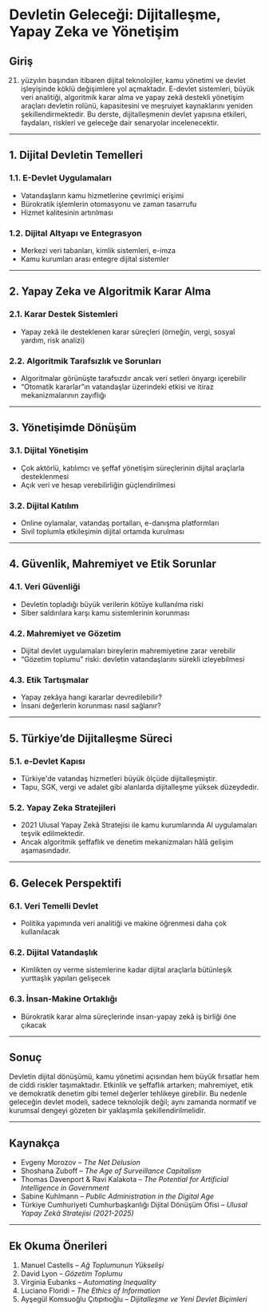 # Devletin Geleceği: Dijitalleşme, Yapay Zeka ve Yönetişim

## Giriş

21. yüzyılın başından itibaren dijital teknolojiler, kamu yönetimi ve devlet işleyişinde köklü değişimlere yol açmaktadır. E-devlet sistemleri, büyük veri analitiği, algoritmik karar alma ve yapay zekâ destekli yönetişim araçları devletin rolünü, kapasitesini ve meşruiyet kaynaklarını yeniden şekillendirmektedir. Bu derste, dijitalleşmenin devlet yapısına etkileri, faydaları, riskleri ve geleceğe dair senaryolar incelenecektir.

---

## 1. Dijital Devletin Temelleri

### 1.1. E-Devlet Uygulamaları

- Vatandaşların kamu hizmetlerine çevrimiçi erişimi
- Bürokratik işlemlerin otomasyonu ve zaman tasarrufu
- Hizmet kalitesinin artırılması

### 1.2. Dijital Altyapı ve Entegrasyon

- Merkezi veri tabanları, kimlik sistemleri, e-imza
- Kamu kurumları arası entegre dijital sistemler

---

## 2. Yapay Zeka ve Algoritmik Karar Alma

### 2.1. Karar Destek Sistemleri

- Yapay zekâ ile desteklenen karar süreçleri (örneğin, vergi, sosyal yardım, risk analizi)

### 2.2. Algoritmik Tarafsızlık ve Sorunları

- Algoritmalar görünüşte tarafsızdır ancak veri setleri önyargı içerebilir
- “Otomatik kararlar”ın vatandaşlar üzerindeki etkisi ve itiraz mekanizmalarının zayıflığı

---

## 3. Yönetişimde Dönüşüm

### 3.1. Dijital Yönetişim

- Çok aktörlü, katılımcı ve şeffaf yönetişim süreçlerinin dijital araçlarla desteklenmesi
- Açık veri ve hesap verebilirliğin güçlendirilmesi

### 3.2. Dijital Katılım

- Online oylamalar, vatandaş portalları, e-danışma platformları
- Sivil toplumla etkileşimin dijital ortamda kurulması

---

## 4. Güvenlik, Mahremiyet ve Etik Sorunlar

### 4.1. Veri Güvenliği

- Devletin topladığı büyük verilerin kötüye kullanılma riski
- Siber saldırılara karşı kamu sistemlerinin korunması

### 4.2. Mahremiyet ve Gözetim

- Dijital devlet uygulamaları bireylerin mahremiyetine zarar verebilir
- “Gözetim toplumu” riski: devletin vatandaşlarını sürekli izleyebilmesi

### 4.3. Etik Tartışmalar

- Yapay zekâya hangi kararlar devredilebilir?
- İnsani değerlerin korunması nasıl sağlanır?

---

## 5. Türkiye’de Dijitalleşme Süreci

### 5.1. e-Devlet Kapısı

- Türkiye'de vatandaş hizmetleri büyük ölçüde dijitalleşmiştir.
- Tapu, SGK, vergi ve adalet gibi alanlarda dijitalleşme yüksek düzeydedir.

### 5.2. Yapay Zeka Stratejileri

- 2021 Ulusal Yapay Zekâ Stratejisi ile kamu kurumlarında AI uygulamaları teşvik edilmektedir.
- Ancak algoritmik şeffaflık ve denetim mekanizmaları hâlâ gelişim aşamasındadır.

---

## 6. Gelecek Perspektifi

### 6.1. Veri Temelli Devlet

- Politika yapımında veri analitiği ve makine öğrenmesi daha çok kullanılacak

### 6.2. Dijital Vatandaşlık

- Kimlikten oy verme sistemlerine kadar dijital araçlarla bütünleşik yurttaşlık yapıları gelişecek

### 6.3. İnsan-Makine Ortaklığı

- Bürokratik karar alma süreçlerinde insan-yapay zekâ iş birliği öne çıkacak

---

## Sonuç

Devletin dijital dönüşümü, kamu yönetimi açısından hem büyük fırsatlar hem de ciddi riskler taşımaktadır. Etkinlik ve şeffaflık artarken; mahremiyet, etik ve demokratik denetim gibi temel değerler tehlikeye girebilir. Bu nedenle geleceğin devlet modeli, sadece teknolojik değil; aynı zamanda normatif ve kurumsal dengeyi gözeten bir yaklaşımla şekillendirilmelidir.

---

## Kaynakça

- Evgeny Morozov – _The Net Delusion_
- Shoshana Zuboff – _The Age of Surveillance Capitalism_
- Thomas Davenport & Ravi Kalakota – _The Potential for Artificial Intelligence in Government_
- Sabine Kuhlmann – _Public Administration in the Digital Age_
- Türkiye Cumhuriyeti Cumhurbaşkanlığı Dijital Dönüşüm Ofisi – _Ulusal Yapay Zekâ Stratejisi (2021-2025)_

---

## Ek Okuma Önerileri

1. Manuel Castells – _Ağ Toplumunun Yükselişi_
2. David Lyon – _Gözetim Toplumu_
3. Virginia Eubanks – _Automating Inequality_
4. Luciano Floridi – _The Ethics of Information_
5. Ayşegül Komsuoğlu Çıtıpıtıoğlu – _Dijitalleşme ve Yeni Devlet Biçimleri_
